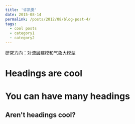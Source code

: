 ```yaml
---
title: '许凯雯'
date: 2015-08-14
permalink: /posts/2012/08/blog-post-4/
tags:
  - cool posts
  - category1
  - category2
---
```


研究方向：对流层建模和气象大模型

Headings are cool
======

You can have many headings
======

Aren't headings cool?
------